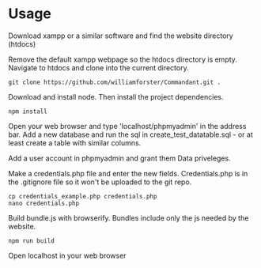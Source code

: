 # Usage

Download xampp or a similar software and find the website directory (htdocs)

Remove the default xampp webpage so the htdocs directory is empty.
Navigate to htdocs and clone into the current directory.

    git clone https://github.com/williamforster/Commandant.git .

Download and install node.
Then install the project dependencies.

    npm install

Open your web browser and type 'localhost/phpmyadmin' in the address bar. Add a new database and run the sql in create_test_datatable.sql - or at least create a table with similar columns.

Add a user account in phpmyadmin and grant them Data priveleges.

Make a credentials.php file and enter the new fields. Credentials.php is in the .gitignore file so it won't be uploaded to the git repo.

    cp credentials_example.php credentials.php
    nano credentials.php

Build bundle.js with browserify. Bundles include only the js needed by the website.

    npm run build

Open localhost in your web browser